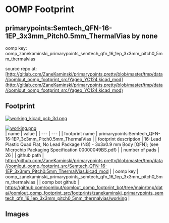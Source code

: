 # OOMP Footprint  
## primarypoints:Semtech_QFN-16-1EP_3x3mm_Pitch0.5mm_ThermalVias  by none  
  
oomp key: oomp_zanekaminski_primarypoints_semtech_qfn_16_1ep_3x3mm_pitch0_5mm_thermalvias  
  
source repo at: [http://gitlab.com/ZaneKaminski/primarypoints.pretty/blob/master/tmp/data//oomlout_oomp_footprint_src/Yageo_YC124.kicad_mod](http://gitlab.com/ZaneKaminski/primarypoints.pretty/blob/master/tmp/data//oomlout_oomp_footprint_src/Yageo_YC124.kicad_mod)  
## Footprint  
  
[![working_kicad_pcb_3d.png](working_kicad_pcb_3d_600.png)](working_kicad_pcb_3d.png)  
  
[![working.png](working_600.png)](working.png)  
| name | value | 
| --- | --- | 
| footprint name | primarypoints:Semtech_QFN-16-1EP_3x3mm_Pitch0.5mm_ThermalVias | 
| footprint description | 16-Lead Plastic Quad Flat, No Lead Package (NG) - 3x3x0.9 mm Body [QFN]; (see Microchip Packaging Specification 00000049BS.pdf) | 
| number of pads | 26 | 
| github path | http://github.com/ZaneKaminski/primarypoints.pretty/blob/master/tmp/data//oomlout_oomp_footprint_src/Semtech_QFN-16-1EP_3x3mm_Pitch0.5mm_ThermalVias.kicad_mod | 
| oomp key | oomp_zanekaminski_primarypoints_semtech_qfn_16_1ep_3x3mm_pitch0_5mm_thermalvias | 
| oomp bot github | https://github.com/oomlout/oomlout_oomp_footprint_bot/tree/main/tmp/data//oomlout_oomp_footprint_src/footprints/zanekaminski_primarypoints_semtech_qfn_16_1ep_3x3mm_pitch0_5mm_thermalvias/working | 
## Images  
